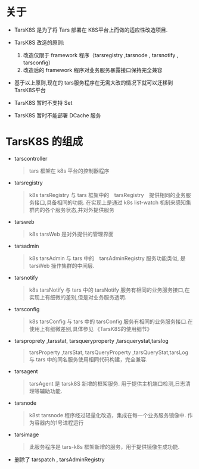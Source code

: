 # 关于

- TarsK8S 是为了将 Tars 部署在 K8S平台上而做的适应性改造项目.

- TarsK8S 改造的原则:
  1. 改造仅限于 framework 程序（tarsregistry ,tarsnode , tarsnotify , tarsconfig）
  2. 改造后的 framework 程序对业务服务暴露接口保持完全兼容
 
- 基于以上原则,现在的 tars服务程序在无需大改的情况下就可以迁移到 TarsK8S平台

- TarsK8S 暂时不支持 Set 

- TarsK8S 暂时不能部署 DCache 服务

# TarsK8S 的组成

+ tarscontroller
    > tars 框架在 k8s 平台的控制器程序        
+ tarsregistry
    > k8s tarsRegistry 与 tars 框架中的　tarsRegistry　提供相同的业务服务接口,具备相同的功能. 在实现上是通过 k8s list-watch 机制来感知集群内的各个服务状态,并对外提供服务

+ tarsweb
    > k8s tarsWeb 是对外提供的管理界面

+ tarsadmin
    > k8s tarsAdmin 与 tars 中的　tarsAdminRegistry 服务功能类似, 是 tarsWeb 操作集群的中间层.

+ tarsnotify
    > k8s tarsNotify 与 tars 中的 tarsNotify 服务有相同的业务服务接口,在实现上有细微的差别,但是对业务服务透明.
              
+ tarsconfig
    > k8s tarsConfig 与 tars 中的 tarsConfig 服务有相同的业务服务接口.在使用上有细微差别,具体参见 《TarsK8S的使用细节》
                        
+ tarsproprety ,tarsstat, tarsqueryproperty ,tarsquerystat,tarslog
    > tarsProperty ,tarsStat, tarsQueryProperty ,tarsQueryStat,tarsLog 与 tars 中的同名服务使用相同代码构建，完全兼容.

+ tarsagent
  > tarsAgent 是 tarsk8S 新增的框架服务. 用于提供主机端口检测,日志清理等辅助功能.
 
+ tarsnode
    > k8st tarsnode 程序经过轻量化改造，集成在每一个业务服务镜像中. 作为容器内的1号进程运行
            
+ tarsimage
    > 此服务程序是 tars-k8s  框架新增的服务，用于提供镜像生成功能.

+ 删除了 tarspatch , tarsAdminRegistry
